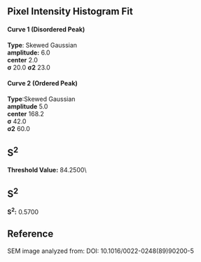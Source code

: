 ## Pixel Intensity Histogram Fit

#### Curve 1 (Disordered Peak)
**Type**: Skewed Gaussian\
**amplitude:** 6.0\
**center** 2.0\
**σ** 20.0
**σ2** 23.0


#### Curve 2 (Ordered Peak)
**Type**:Skewed Gaussian\
**amplitude** 5.0\
**center** 168.2\
**σ** 42.0\
**σ2** 60.0


## S<sup>2</sup>
**Threshold Value:** 84.2500\
## S<sup>2</sup>
**S<sup>2</sup>:** 0.5700








## Reference
SEM image analyzed from:
DOI: 10.1016/0022-0248(89)90200-5
